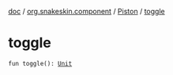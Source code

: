 [doc](../../index.md) / [org.snakeskin.component](../index.md) / [Piston](index.md) / [toggle](./toggle.md)

# toggle

`fun toggle(): `[`Unit`](https://kotlinlang.org/api/latest/jvm/stdlib/kotlin/-unit/index.html)